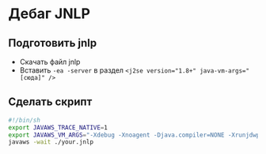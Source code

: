 # Дебаг JNLP
## Подготовить jnlp
* Скачать файл jnlp
* Вставить `-ea -server` в раздел `<j2se version="1.8+" java-vm-args="[сюда]" />`

## Сделать скрипт
```sh
#!/bin/sh
export JAVAWS_TRACE_NATIVE=1
export JAVAWS_VM_ARGS="-Xdebug -Xnoagent -Djava.compiler=NONE -Xrunjdwp:transport=dt_socket,address=8989,server=y,suspend=n"
javaws -wait ./your.jnlp
```